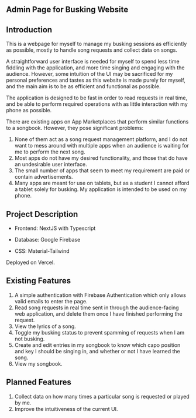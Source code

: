 ## Admin Page for Busking Website

## Introduction
This is a webpage for myself to manage my busking sessions as efficiently as possible, mostly to handle song requests and collect data on songs.

A straightforward user interface is needed for myself to spend less time fiddling with the application, and more time singing and engaging with the audience.
However, some intuition of the UI may be sacrificed for my personal preferences and tastes as this website is made purely for myself, and the main aim is to be as efficient and functional as possible.

The application is designed to be fast in order to read requests in real time, and be able to perform required operations with as little interaction with my phone as possible.

There are existing apps on App Marketplaces that perform similar functions to a songbook. However, they pose significant problems:

1. None of them act as a song request management platform, and I do not want to mess around with multiple apps when an audience is waiting for me to perform the next song.
2. Most apps do not have my desired functionality, and those that do have an undesirable user interface.
3. The small number of apps that seem to meet my requirement are paid or contain advertisements.
4. Many apps are meant for use on tablets, but as a student I cannot afford a tablet solely for busking. My application is intended to be used on my phone.

## Project Description

- Frontend: NextJS with Typescript

- Database: Google Firebase

- CSS: Material-Tailwind

Deployed on Vercel.

## Existing Features

1. A simple authentication with Firebase Authentication which only allows valid emails to enter the page.
2. Read song requests in real time sent in through the audience-facing web application, and delete them once I have finished performing the request.
3. View the lyrics of a song.
4. Toggle my busking status to prevent spamming of requests when I am not busking.
5. Create and edit entries in my songbook to know which capo position and key I should be singing in, and whether or not I have learned the song.
6. View my songbook.

## Planned Features
1. Collect data on how many times a particular song is requested or played by me.
2. Improve the intuitiveness of the current UI.
